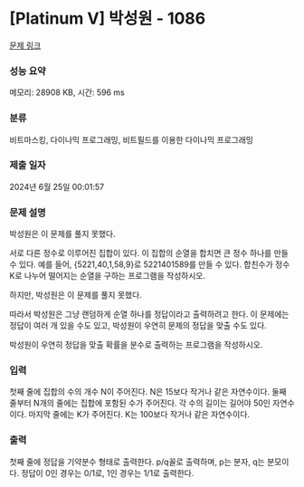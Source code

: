 # [Platinum V] 박성원 - 1086 

[문제 링크](https://www.acmicpc.net/problem/1086) 

### 성능 요약

메모리: 28908 KB, 시간: 596 ms

### 분류

비트마스킹, 다이나믹 프로그래밍, 비트필드를 이용한 다이나믹 프로그래밍

### 제출 일자

2024년 6월 25일 00:01:57

### 문제 설명

<p>박성원은 이 문제를 풀지 못했다.</p>

<p>서로 다른 정수로 이루어진 집합이 있다. 이 집합의 순열을 합치면 큰 정수 하나를 만들 수 있다. 예를 들어, {5221,40,1,58,9}로 5221401589를 만들 수 있다. 합친수가 정수 K로 나누어 떨어지는 순열을 구하는 프로그램을 작성하시오.</p>

<p>하지만, 박성원은 이 문제를 풀지 못했다.</p>

<p>따라서 박성원은 그냥 랜덤하게 순열 하나를 정답이라고 출력하려고 한다. 이 문제에는 정답이 여러 개 있을 수도 있고, 박성원이 우연히 문제의 정답을 맞출 수도 있다.</p>

<p>박성원이 우연히 정답을 맞출 확률을 분수로 출력하는 프로그램을 작성하시오.</p>

### 입력 

 <p>첫째 줄에 집합의 수의 개수 N이 주어진다. N은 15보다 작거나 같은 자연수이다. 둘째 줄부터 N개의 줄에는 집합에 포함된 수가 주어진다. 각 수의 길이는 길어야 50인 자연수이다. 마지막 줄에는 K가 주어진다. K는 100보다 작거나 같은 자연수이다.</p>

### 출력 

 <p>첫째 줄에 정답을 기약분수 형태로 출력한다. p/q꼴로 출력하며, p는 분자, q는 분모이다. 정답이 0인 경우는 0/1로, 1인 경우는 1/1로 출력한다.</p>

